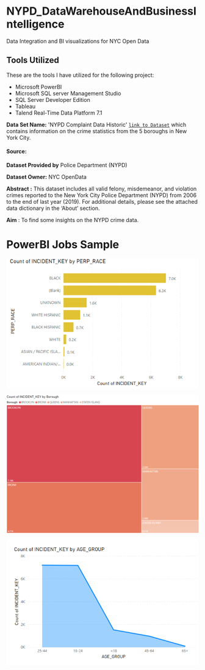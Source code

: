 # NYPD_DataWarehouseAndBusinessIntelligence

Data Integration and BI visualizations for NYC Open Data

## Tools Utilized
These are the tools I have utilized for the following project:
* Microsoft PowerBI 
* Microsoft SQL server Management Studio
* SQL Server Developer Edition
* Tableau
* Talend Real-Time Data Platform 7.1

**Data Set Name:** 'NYPD Complaint Data Historic'    [`link to Dataset`](https://data.cityofnewyork.us/Public-Safety/NYPD-Complaint-Data-Historic/qgea-i56i) which contains information on the crime statistics from the 5 boroughs in New York City.

#### **Source:**            
**Dataset Provided by** Police Department (NYPD)

**Dataset Owner:** NYC OpenData


**Abstract :** This dataset includes all valid felony, misdemeanor, and violation crimes reported to the New York City Police Department (NYPD) from 2006 to the end of last year (2019). For additional details, please see the attached data dictionary in the ‘About’ section. 

**Aim** : To find some insights on the NYPD crime data.

# PowerBI Jobs Sample

![](Images/NYPD_PowerBI.PNG)

![](Images/NYPD_PowerBI_2.PNG)

![](Images/NYPD_PowerBI_3.PNG)
